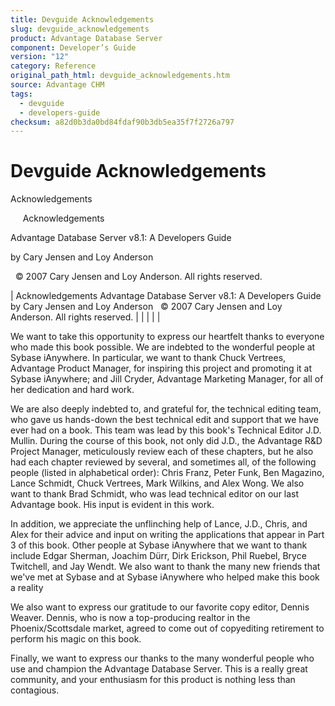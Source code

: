 ```yaml
---
title: Devguide Acknowledgements
slug: devguide_acknowledgements
product: Advantage Database Server
component: Developer’s Guide
version: "12"
category: Reference
original_path_html: devguide_acknowledgements.htm
source: Advantage CHM
tags:
  - devguide
  - developers-guide
checksum: a82d0b3da0bd84fdaf90b3db5ea35f7f2726a797
---
```


# Devguide Acknowledgements

Acknowledgements

     Acknowledgements

Advantage Database Server v8.1: A Developers Guide

by Cary Jensen and Loy Anderson

  © 2007 Cary Jensen and Loy Anderson. All rights reserved.

| Acknowledgements  Advantage Database Server v8.1: A Developers Guide  by Cary Jensen and Loy Anderson    © 2007 Cary Jensen and Loy Anderson. All rights reserved. |  |  |  |  |

We want to take this opportunity to express our heartfelt thanks to everyone who made this book possible. We are indebted to the wonderful people at Sybase iAnywhere. In particular, we want to thank Chuck Vertrees, Advantage Product Manager, for inspiring this project and promoting it at Sybase iAnywhere; and Jill Cryder, Advantage Marketing Manager, for all of her dedication and hard work.

We are also deeply indebted to, and grateful for, the technical editing team, who gave us hands-down the best technical edit and support that we have ever had on a book. This team was lead by this book's Technical Editor J.D. Mullin. During the course of this book, not only did J.D., the Advantage R&D Project Manager, meticulously review each of these chapters, but he also had each chapter reviewed by several, and sometimes all, of the following people (listed in alphabetical order): Chris Franz, Peter Funk, Ben Magazino, Lance Schmidt, Chuck Vertrees, Mark Wilkins, and Alex Wong. We also want to thank Brad Schmidt, who was lead technical editor on our last Advantage book. His input is evident in this work.

In addition, we appreciate the unflinching help of Lance, J.D., Chris, and Alex for their advice and input on writing the applications that appear in Part 3 of this book. Other people at Sybase iAnywhere that we want to thank include Edgar Sherman, Joachim Dürr, Dirk Erickson, Phil Ruebel, Bryce Twitchell, and Jay Wendt. We also want to thank the many new friends that we've met at Sybase and at Sybase iAnywhere who helped make this book a reality

We also want to express our gratitude to our favorite copy editor, Dennis Weaver. Dennis, who is now a top-producing realtor in the Phoenix/Scottsdale market, agreed to come out of copyediting retirement to perform his magic on this book.

Finally, we want to express our thanks to the many wonderful people who use and champion the Advantage Database Server. This is a really great community, and your enthusiasm for this product is nothing less than contagious.
